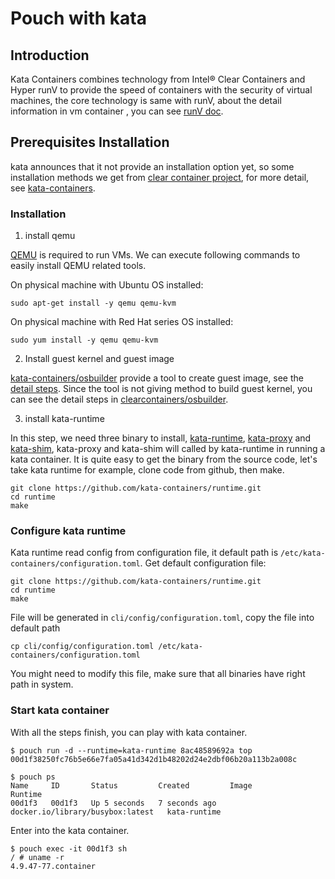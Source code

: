 # Pouch with kata

## Introduction

Kata Containers combines technology from Intel® Clear Containers and Hyper runV to provide the speed of containers with the security of virtual machines, the core technology is same with runV, about the detail information in vm container , you can see [runV doc](https://github.com/alibaba/pouch/blob/master/docs/features/pouch_with_runV.md).

## Prerequisites Installation

kata announces that it not provide an installation option yet, so some installation methods we get from [clear container project](https://github.com/clearcontainers), for more detail, see [kata-containers](https://github.com/kata-containers/community#users).

### Installation

1. install qemu

[QEMU](https://www.qemu.org) is required to run VMs. We can execute following commands to easily install QEMU related tools.

On physical machine with Ubuntu OS installed:

```
sudo apt-get install -y qemu qemu-kvm
```

On physical machine with Red Hat series OS installed:

```
sudo yum install -y qemu qemu-kvm
```

2. Install guest kernel and guest image

[kata-containers/osbuilder](https://github.com/kata-containers/osbuilder) provide a tool to create guest image, see the [detail steps](https://github.com/kata-containers/osbuilder#usage). Since the tool is not giving method to build guest kernel, you can see the detail steps in [clearcontainers/osbuilder](https://github.com/clearcontainers/osbuilder#build-guest-kernel).

3. install kata-runtime

In this step, we need three binary to install, [kata-runtime](https://github.com/kata-containers/runtime), [kata-proxy](https://github.com/kata-containers/proxy) and [kata-shim](https://github.com/kata-containers/shim), kata-proxy and kata-shim will called by kata-runtime in running a kata container.
It is quite easy to get the binary from the source code, let's take kata runtime for example, clone code from github, then make.

```shell
git clone https://github.com/kata-containers/runtime.git
cd runtime
make
```

### Configure kata runtime

Kata runtime read config from configuration file, it default path is `/etc/kata-containers/configuration.toml`.
Get default configuration file:

```shell
git clone https://github.com/kata-containers/runtime.git
cd runtime
make
```

File will be generated in `cli/config/configuration.toml`, copy the file into default path

```shell
cp cli/config/configuration.toml /etc/kata-containers/configuration.toml
```

You might need to modify this file, make sure that all binaries have right path in system.

### Start kata container

With all the steps finish, you can play with kata container.

```shell
$ pouch run -d --runtime=kata-runtime 8ac48589692a top
00d1f38250fc76b5e66e7fa05a41d342d1b48202d24e2dbf06b20a113b2a008c

$ pouch ps
Name     ID       Status         Created         Image                              Runtime
00d1f3   00d1f3   Up 5 seconds   7 seconds ago   docker.io/library/busybox:latest   kata-runtime
```

Enter into the kata container.

```shell
$ pouch exec -it 00d1f3 sh
/ # uname -r
4.9.47-77.container
```
